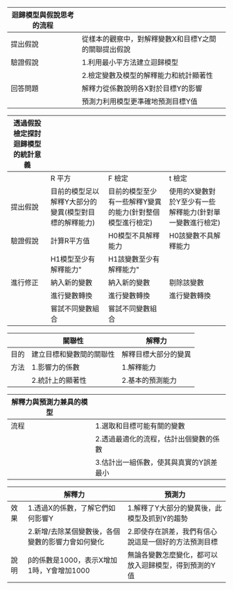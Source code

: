 迴歸模型與假說思考的流程 | | 
------------ | -------------
提出假說 | 從樣本的觀察中，對解釋變數X和目標Y之間的關聯提出假說
驗證假說 | 1.利用最小平方法建立迴歸模型
 |  | 2.檢定變數及模型的解釋能力和統計顯著性  
回答問題 | 解釋力從係數說明各X對於目標Y的影響
 |  | 預測力利用模型更準確地預測目標Y值 
        

透過假設檢定探討迴歸模型的統計意義 | |  | | 
------------ | ----------- | -------------- | -------------
 |  | R 平方 | F 檢定 | t 檢定
提出假說 | 目前的模型足以解釋Y大部分的變異(模型對目標的解釋能力) | 目前的模型至少有一些解釋Y變異的能力(針對整個模型進行檢定) | 使用的X變數對於Y至少有一些解釋能力(針對單一變數進行檢定)
驗證假說 | 計算R平方值 |H0模型不具解釋能力|H0該變數不具解釋能力
 |  |  H1模型至少有解釋能力"| H1該變數至少有解釋能力"
進行修正 | 納入新的變數 | 納入新的變數 | 剔除該變數
 |  |  進行變數轉換 | 進行變數轉換 | 進行變數轉換
 |  |  嘗試不同變數組合 | 嘗試不同變數組合|  | 

 |  | 關聯性 |解釋力
-------------- | ----- | ----- 
目的 |建立目標和變數間的關聯性 | 解釋目標大部分的變異 
方法 |1.影響力的係數| 1.解釋能力
 |   | 2.統計上的顯著性 | 2.基本的預測能力  

解釋力與預測力兼具的模型 |  | 
-------------- | ----- | 
流程 | 1.選取和目標可能有關的變數
 |   |2.透過最適化的流程，估計出個變數的係數
 |   |3.估計出一組係數，使其與真實的Y誤差最小

 |  | 解釋力 | 預測力 
-------------- | ----- | ----- 
效果| 1.透過X的係數，了解它們如何影響Y| 1.解釋了Y大部分的變異後，此模型及抓到Y的趨勢
 |   |   2.新增/去除某個變數後，各個變數的影響力會如何變化| 2.即使存在誤差，我們有信心說這是一個好的方法預測目標
說明 | β的係數是1000，表示X增加1時，Y會增加1000 | 無論各變數怎麼變化，都可以放入迴歸模型，得到預測的Y值 |
